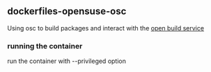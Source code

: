 ## dockerfiles-opensuse-osc

Using osc to build packages and interact with the [open build service](http://openbuildservice.org/)

### running the container

run the container with --privileged option
